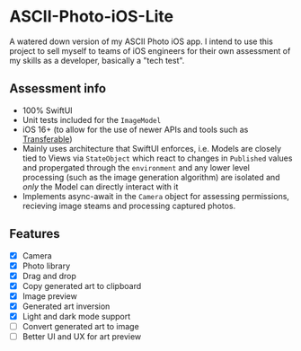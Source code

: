 # ASCII-Photo-iOS-Lite
A watered down version of my ASCII Photo iOS app. I intend to use this project to sell myself to teams of iOS engineers for their own assessment of my skills as a developer, basically a "tech test". 

## Assessment info
- 100% SwiftUI
- Unit tests included for the `ImageModel`
- iOS 16+ (to allow for the use of newer APIs and tools such as [Transferable](https://developer.apple.com/documentation/coretransferable/transferable))
- Mainly uses architecture that SwiftUI enforces, i.e. Models are closely tied to Views via `StateObject` which react to changes in `Published` values and propergated through the `environment` and any lower level processing (such as the image generation algorithm) are isolated and _only_ the Model can directly interact with it
- Implements async-await in the `Camera` object for assessing permissions, recieving image steams and processing captured photos.  

## Features
- [x] Camera
- [x] Photo library 
- [x] Drag and drop
- [x] Copy generated art to clipboard 
- [x] Image preview
- [x] Generated art inversion
- [x] Light and dark mode support
- [ ] Convert generated art to image
- [ ] Better UI and UX for art preview

